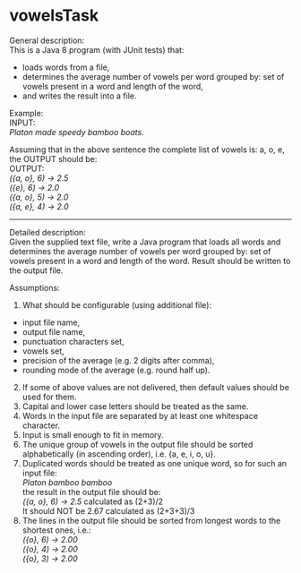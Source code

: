 # vowelsTask
General description:  
This is a Java 8 program (with JUnit tests) that:  
- loads words from a file,
- determines the average number of vowels per word grouped by: set of vowels present in a word and length of the word,
- and writes the result into a file.

Example:  
INPUT:  
*Platon made speedy bamboo boats.*  

Assuming that in the above sentence the complete list of vowels is: a, o, e, the OUTPUT should be:  
OUTPUT:  
*({a, o}, 6) -> 2.5  
({e}, 6) -> 2.0  
({a, o}, 5) -> 2.0  
({a, e}, 4) -> 2.0*  

---------------------------------------------------------------------------------------------------------------
Detailed description:  
Given the supplied text file, write a Java program that loads all words and determines the average number of vowels per word grouped by: set of vowels present in a word and length of the word. Result should be written to the output file.  

Assumptions:  
1. What should be configurable (using additional file):  
- input file name,
- output file name,
- punctuation characters set,
- vowels set,
- precision of the average (e.g. 2 digits after comma),
- rounding mode of the average (e.g. round half up).
2. If some of above values are not delivered, then default values should be used for them.
3. Capital and lower case letters should be treated as the same.
4. Words in the input file are separated by at least one whitespace character.
5. Input is small enough to fit in memory.
6. The unique group of vowels in the output file should be sorted alphabetically (in ascending order), i.e. {a, e, i, o, u}.
7. Duplicated words should be treated as one unique word, so for such an input file:  
*Platon bamboo bamboo*  
the result in the output file should be:  
*({a, o}, 6) -> 2.5* calculated as (2+3)/2  
It should NOT be 2.67 calculated as (2+3+3)/3
8. The lines in the output file should be sorted from longest words to the shortest ones, i.e.:  
*({o}, 6) -> 2.00  
({o}, 4) -> 2.00  
({o}, 3) -> 2.00*
